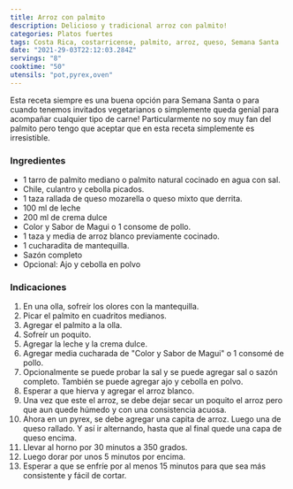 ```yaml
---
title: Arroz con palmito
description: Delicioso y tradicional arroz con palmito!
categories: Platos fuertes
tags: Costa Rica, costarricense, palmito, arroz, queso, Semana Santa
date: "2021-29-03T22:12:03.284Z"
servings: "8"
cooktime: "50"
utensils: "pot,pyrex,oven"
---
```

Esta receta siempre es una buena opción para Semana Santa o para cuando tenemos invitados vegetarianos o simplemente queda genial para acompañar cualquier tipo de carne! Particularmente no soy muy fan del palmito pero tengo que aceptar que en esta receta simplemente es irresistible.

### Ingredientes

- 1 tarro de palmito mediano o palmito natural cocinado en agua con sal.
- Chile, culantro y cebolla picados.
- 1 taza rallada de queso mozarella o queso mixto que derrita.
- 100 ml de leche
- 200 ml de crema dulce
- Color y Sabor de Magui o 1 consome de pollo.
- 1 taza y media de arroz blanco previamente cocinado.
- 1 cucharadita de mantequilla.
- Sazón completo
- Opcional: Ajo y cebolla en polvo

### Indicaciones

1. En una olla, sofreír los olores con la mantequilla.
2. Picar el palmito en cuadritos medianos.
3. Agregar el palmito a la olla.
4. Sofreír un poquito.
5. Agregar la leche y la crema dulce.
6. Agregar media cucharada de "Color y Sabor de Magui" o 1 consomé de pollo.
7. Opcionalmente se puede probar la sal y se puede agregar sal o sazón completo. También se puede agregar ajo y cebolla en polvo.
8. Esperar a que hierva y agregar el arroz blanco.
9. Una vez que este el arroz, se debe dejar secar un poquito el arroz pero que aun quede húmedo y con una consistencia acuosa.
10. Ahora en un pyrex, se debe agregar una capita de arroz. Luego una de queso rallado. Y así ir alternando, hasta que al final quede una capa de queso encima.
11. Llevar al horno por 30 minutos a 350 grados.
12. Luego dorar por unos 5 minutos por encima.
13. Esperar a que se enfríe por al menos 15 minutos para que sea más consistente y fácil de cortar.
